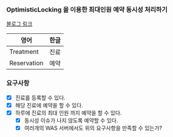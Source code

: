 ### OptimisticLocking 을 이용한 최대인원 예약 동시성 처리하기

[블로그 링크](https://doyoung.tistory.com/34)

| 영어          | 한글  |
|-------------|-----|
| Treatment   | 진료  |
| Reservation | 예약  |

### 요구사항

- [x] 진료를 등록할 수 있다.
- [x] 해당 진료에 예약을 할 수 있다.
- [x] 하루에 진료의 최대 인원 까지 예약을 할 수 있다.
    - [x] 동시성 이슈가 나지 않도록 예약할 수 있다.
    - [x] 여러개의 WAS 서버에서도 위의 요구사항을 만족할 수 있는가?
